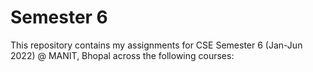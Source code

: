 # Semester 6

This repository contains my assignments for CSE Semester 6 (Jan-Jun 2022) @ MANIT, Bhopal across the following courses:
